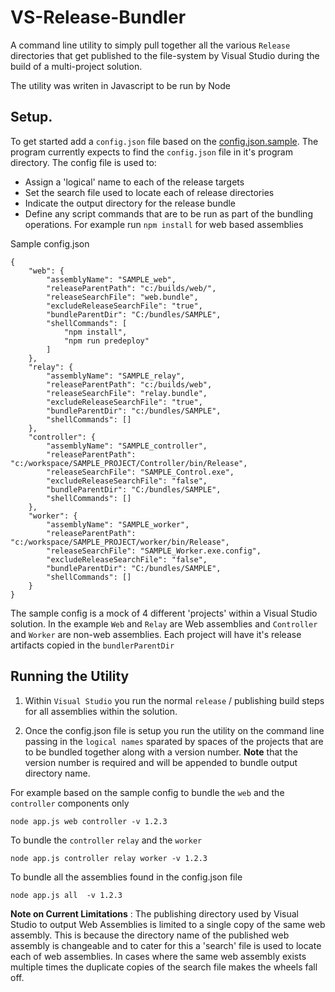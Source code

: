 # VS-Release-Bundler

A command line utility to simply pull together all the various `Release` directories that get published to the file-system by Visual Studio during the build of a multi-project solution.

The utility was writen in Javascript to be run by Node

## Setup. 
    
To get started add a `config.json` file based on the [config.json.sample](./app/config.json.sample). The program currently expects to find the `config.json` file in it's program directory. The config file is used to:
- Assign a 'logical' name to each of the release targets
- Set the search file used to locate each of release directories
- Indicate the output directory for the release bundle
- Define any script commands that are to be run as part of the bundling operations. For example run `npm install` for web based assemblies

Sample config.json 

```
{
    "web": {
        "assemblyName": "SAMPLE_web",
        "releaseParentPath": "c:/builds/web/",
        "releaseSearchFile": "web.bundle",
        "excludeReleaseSearchFile": "true",
        "bundleParentDir": "C:/bundles/SAMPLE",
        "shellCommands": [
            "npm install",
            "npm run predeploy"
        ]
    },
    "relay": {
        "assemblyName": "SAMPLE_relay",
        "releaseParentPath": "c:/builds/web",
        "releaseSearchFile": "relay.bundle",
        "excludeReleaseSearchFile": "true",
        "bundleParentDir": "c:/bundles/SAMPLE",
        "shellCommands": []
    },
    "controller": {
        "assemblyName": "SAMPLE_controller",
        "releaseParentPath": "c:/workspace/SAMPLE_PROJECT/Controller/bin/Release",
        "releaseSearchFile": "SAMPLE_Control.exe",
        "excludeReleaseSearchFile": "false",
        "bundleParentDir": "C:/bundles/SAMPLE",
        "shellCommands": []
    },
    "worker": {
        "assemblyName": "SAMPLE_worker",
        "releaseParentPath": "c:/workspace/SAMPLE_PROJECT/worker/bin/Release",
        "releaseSearchFile": "SAMPLE_Worker.exe.config",
        "excludeReleaseSearchFile": "false",
        "bundleParentDir": "C:/bundles/SAMPLE",
        "shellCommands": []
    }
}
```
The sample config is a mock of 4 different 'projects' within a Visual Studio solution. In the example `Web` and `Relay` are Web assemblies and `Controller` and `Worker` are non-web assemblies. Each project will have it's release artifacts copied in the `bundlerParentDir` 


## Running the Utility
1. Within `Visual Studio` you run the normal `release` / publishing build steps for all assemblies within the solution.

1. Once the config.json file is setup you run the utility on the command line passing in the `logical names` sparated by spaces of the projects that are to be bundled together along with a version number. **Note** that the version number is required and will be appended to bundle output directory name.

For example based on the sample config to  bundle the `web` and the `controller` components only
```
node app.js web controller -v 1.2.3
```

To bundle the `controller` `relay` and the `worker`
```
node app.js controller relay worker -v 1.2.3
```

To bundle all the assemblies found in the config.json file
```
node app.js all  -v 1.2.3
```

**Note on Current Limitations** : The publishing directory used by Visual Studio to output Web Assemblies is limited to a single copy of the same web assembly.  This is because the directory name of the published web assembly is changeable and to cater for this a 'search' file is used to locate each of web assemblies. In cases where the same web assembly exists multiple times the duplicate copies of the search file makes the wheels fall off.
   
